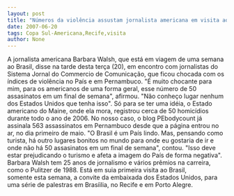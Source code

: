 ```yaml
---
layout: post
title: "Números da violência assustam jornalista americana em visita ao Recife"
date: 2007-06-20
tags: Copa Sul-Americana,Recife,visita
author: None
---
```

A jornalista americana Barbara Walsh, que est&aacute; em viagem de uma semana ao Brasil, disse na tarde desta ter&ccedil;a (20), em encontro com jornalistas do Sistema Jornal do Commercio de Comunica&ccedil;&atilde;o, que ficou chocada com os &iacute;ndices de viol&ecirc;ncia no Pa&iacute;s e em Pernambuco.
&quot;&Eacute; muito chocante para mim, para os americanos de uma forma geral, esse n&uacute;mero de 50 assasinatos em um final de semana&quot;, afirmou. &quot;N&atilde;o conhe&ccedil;o lugar nenhum dos Estados Unidos que tenha isso&quot;. 
S&oacute; para se ter uma id&eacute;ia, o Estado americano do Maine, onde ela mora, registrou cerca de 50 homic&iacute;dios durante todo o ano de 2006. No nosso caso, o blog PEbodycount&nbsp;j&aacute; assinala&nbsp;563 assassinatos em Pernambuco desde que a p&aacute;gina entrou no ar, no dia primeiro de maio.
&quot;O Brasil&nbsp;&eacute; um Pa&iacute;s lindo. Mas, pensando como turista, h&aacute; outro lugares bonitos no mundo para onde eu gostaria de ir e onde n&atilde;o h&aacute; 50 assasinatos em um final de semana&quot;, contou. &quot;Isso deve estar prejudicando o turismo&nbsp;e&nbsp;afeta a imagem do Pa&iacute;s de forma negativa&quot;. 
Barbara Walsh tem 25 anos de jornalismo e v&aacute;rios pr&ecirc;mios na carreira, como o Pulitzer de 1988. Est&aacute; em suia primeira visita ao Brasil, somente&nbsp;esta semana, a convite da embaixada&nbsp;dos Estados Unidos,&nbsp;para uma s&eacute;rie de palestras em Bras&iacute;ilia, no Recife e em Porto Alegre. 